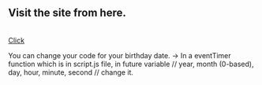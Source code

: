 <h2> Visit the site from here.</h2>
<br>
<a href="https://pankajsahcse.github.io/Birthday-Event/" > Click </a>

You can change your code for your birthday date.
-> In a eventTimer function which is in script.js file, in future variable // year, month (0-based), day, hour, minute, second // change it. 
